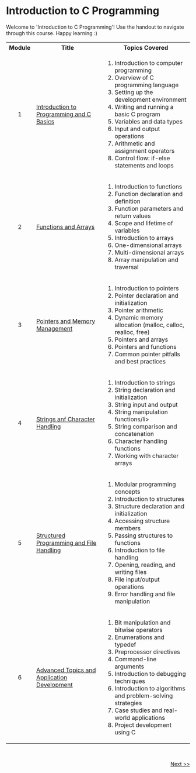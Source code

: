 # Introduction to C Programming
<p> Welcome to 'Introduction to C Programming'! Use the handout to navigate through this course. Happy learning :)</p>
<table>
  <tr>
    <th>Module</th>
    <th>Title</th>
    <th>Topics Covered</th>
  </tr>
  <tr>
    <td><p align='center'>1</p></td>
    <td><a href="https://github.com/vennby/ChatGPT-University/blob/main/C/Module%201.md">Introduction to Programming and C Basics</a></td>
    <td>
      <ol>
        <li>Introduction to computer programming</li>
        <li>Overview of C programming language</li>
        <li>Setting up the development environment</li>
        <li>Writing and running a basic C program</li>
        <li>Variables and data types</li>
        <li>Input and output operations</li>
        <li>Arithmetic and assignment operators</li>
        <li>Control flow: if-else statements and loops</li>
      </ol>
    </td>
  </tr>
  <tr>
    <td><p align='center'>2</p></td>
    <td><a href="https://github.com/vennby/ChatGPT-University/blob/main/C/Module%202.md">Functions and Arrays</a></td>
    <td>
      <ol>
        <li>Introduction to functions</li>
        <li>Function declaration and definition</li>
        <li>Function parameters and return values</li>
        <li>Scope and lifetime of variables</li>
        <li>Introduction to arrays</li>
        <li>One-dimensional arrays</li>
        <li>Multi-dimensional arrays</li>
        <li>Array manipulation and traversal</li>
      </ol>
    </td>
  </tr>
  <tr>
    <td><p align='center'>3</p></td>
    <td><a href="https://github.com/vennby/ChatGPT-University/blob/main/C/Module%203.md">Pointers and Memory Management</a></td>
    <td>
      <ol>
        <li>Introduction to pointers</li>
        <li>Pointer declaration and initialization</li>
        <li>Pointer arithmetic</li>
        <li>Dynamic memory allocation (malloc, calloc, realloc, free)</li>
        <li>Pointers and arrays</li>
        <li>Pointers and functions</li>
        <li>Common pointer pitfalls and best practices</li>
      </ol>
    </td>
  </tr>
  <tr>
    <td><p align='center'>4</p></td>
    <td><a href="https://github.com/vennby/ChatGPT-University/blob/main/C/Module%204.md">Strings anf Character Handling</a></td>
    <td>
      <ol>
        <li>Introduction to strings</li>
        <li>String declaration and initialization</li>
        <li>String input and output</li>
        <li>String manipulation functions/li>
        <li>String comparison and concatenation</li>
        <li>Character handling functions</li>
        <li>Working with character arrays</li>
      </ol>
    </td>
  </tr>
  <tr>
    <td><p align='center'>5</p></td>
    <td><a href="https://github.com/vennby/ChatGPT-University/blob/main/C/Module%205.md">Structured Programming and File Handling</a></td>
    <td>
      <ol>
        <li>Modular programming concepts</li>
        <li>Introduction to structures</li>
        <li>Structure declaration and initialization</li>
        <li>Accessing structure members</li>
        <li>Passing structures to functions</li>
        <li>Introduction to file handling</li>
        <li>Opening, reading, and writing files</li>
        <li>File input/output operations</li>
        <li>Error handling and file manipulation</li>
      </ol>
    </td>
  </tr>
  <tr>
    <td><p align='center'>6</p></td>
    <td><a href="https://github.com/vennby/ChatGPT-University/blob/main/C/Module%206.md">Advanced Topics and Application Development</a></td>
    <td>
      <ol>
        <li>Bit manipulation and bitwise operators</li>
        <li>Enumerations and typedef</li>
        <li>Preprocessor directives</li>
        <li>Command-line arguments</li>
        <li>Introduction to debugging techniques</li>
        <li>Introduction to algorithms and problem-solving strategies</li>
        <li>Case studies and real-world applications</li>
        <li>Project development using C</li>
      </ol>
    </td>
  </tr>
</table>

<br>

<p align="right"><a href="https://github.com/vennby/ChatGPT-University/blob/main/C/Module%201.md">Next >></a></p>
